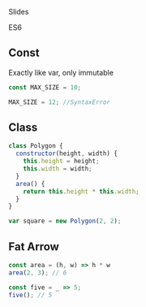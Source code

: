 Slides

ES6
## Const
Exactly like var, only immutable
```javascript
const MAX_SIZE = 10;

MAX_SIZE = 12; //SyntaxError
```

## Class
```javascript
class Polygon {
  constructor(height, width) {
    this.height = height;
    this.width = width;
  }
  area() {
    return this.height * this.width;
  }
}

var square = new Polygon(2, 2);
```

## Fat Arrow
```javascript
const area = (h, w) => h * w
area(2, 3); // 6

const five = _ => 5;
five(); // 5
```
